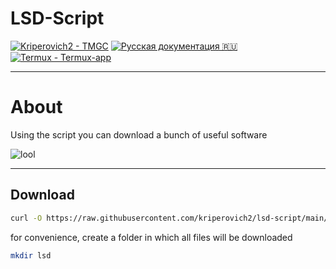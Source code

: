 # **LSD-Script**
[![Kriperovich2 - TMGC](https://img.shields.io/static/v1?label=Kriperovich2&message=LSD-Script&color=red&logo=github)](https://github.com/Kriperovich2/lsd-script "Go to GitHub repo") 
[![Русская документация :ru:](https://img.shields.io/static/v1?label=Termux&message=Русская-документация:&color=blue&logo=github)](https://github.com/Kriperovich2/rulsd "Go to GitHub repo")
[![Termux - Termux-app](https://img.shields.io/static/v1?label=Termux&message=Termux-app&color=gray&logo=github)](https://github.com/Termux/Termux-app "Go to GitHub repo")

___
# About
Using the script you can download a bunch of useful software

![lool](https://raw.githubusercontent.com/Kriperovich2/lsd-script/refs/heads/main/prewiew.jpg)
___
## Download
```sh
curl -O https://raw.githubusercontent.com/kriperovich2/lsd-script/main/LSD.py
```

for convenience, create a folder in which all files will be downloaded
```sh
mkdir lsd
```
